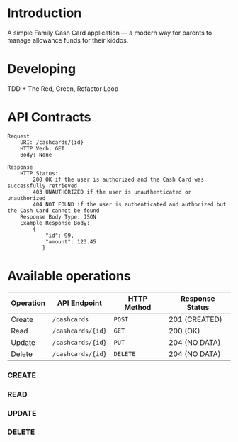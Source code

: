 # Introduction
A simple Family Cash Card application — a modern way for parents to manage allowance 
funds for their kiddos.

# Developing
TDD + The Red, Green, Refactor Loop

# API Contracts
```
Request
    URI: /cashcards/{id}
    HTTP Verb: GET
    Body: None
```
```
Response
    HTTP Status:
        200 OK if the user is authorized and the Cash Card was successfully retrieved
        403 UNAUTHORIZED if the user is unauthenticated or unauthorized
        404 NOT FOUND if the user is authenticated and authorized but the Cash Card cannot be found
    Response Body Type: JSON
    Example Response Body:
        {
            "id": 99,
            "amount": 123.45
           }
```
# Available operations

| Operation | API Endpoint      | HTTP Method | Response Status |
|-----------|-------------------|-------------|-----------------|
| Create    | `/cashcards`      | `POST`      | 201 (CREATED)   |
| Read      | `/cashcards/{id}` | `GET`       | 200 (OK)        |
| Update    | `/cashcards/{id}` | `PUT`       | 204 (NO DATA)   |
| Delete    | `/cashcards/{id}` | `DELETE`    | 204 (NO DATA)   |


### CREATE

### READ

### UPDATE

### DELETE
